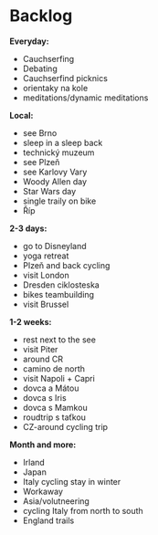 # Backlog

**Everyday:**

* Cauchserfing
* Debating  
* Cauchserfind picknics
* orientaky na kole 
* meditations/dynamic meditations

**Local:** 

* see Brno
* sleep in a sleep back
* technický muzeum
* see Plzeň
* see Karlovy Vary
* Woody Allen day
* Star Wars day
* single traily on bike 
* Říp

**2-3 days:** 

* go to Disneyland 
* yoga retreat
* Plzeň and back cycling 
* visit London 
* Dresden ciklosteska 
* bikes teambuilding 
* visit Brussel

**1-2 weeks:**

* rest next to the see 
* visit Piter 
* around CR 
* camino de north 
* visit Napoli + Capri
* dovca a Mátou 
* dovca s Iris 
* dovca s Mamkou 
* roudtrip s taťkou
* CZ-around cycling trip

**Month and more:**

* Irland 
* Japan
* Italy cycling stay in winter 
* Workaway 
* Asia/volutneering 
* cycling Italy from north to south 
* England trails

